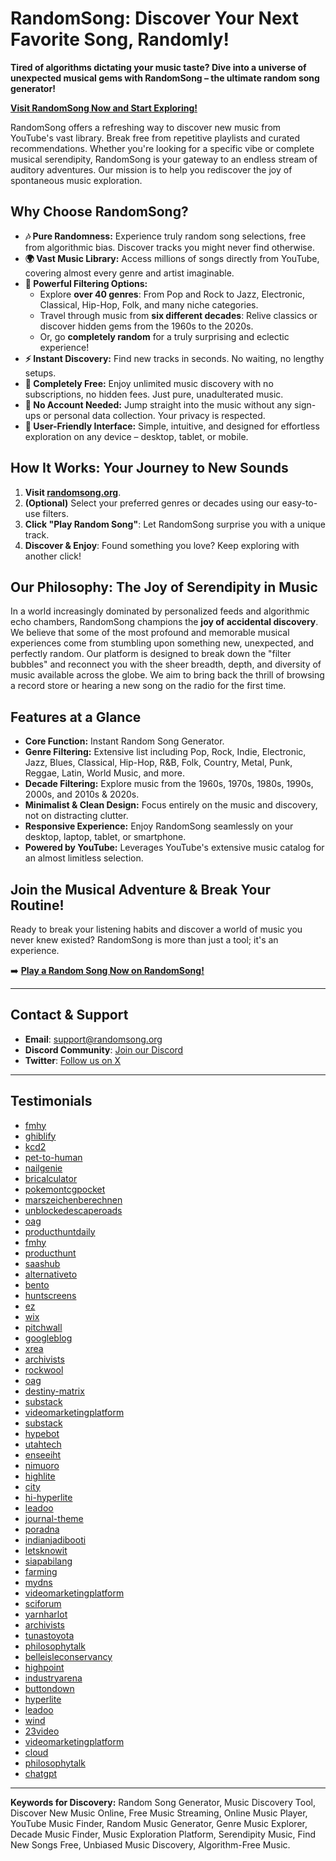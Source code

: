 # RandomSong: Discover Your Next Favorite Song, Randomly!

**Tired of algorithms dictating your music taste? Dive into a universe of unexpected musical gems with RandomSong – the ultimate random song generator!**

[**Visit RandomSong Now and Start Exploring!**](https://randomsong.org)

RandomSong offers a refreshing way to discover new music from YouTube's vast library. Break free from repetitive playlists and curated recommendations. Whether you're looking for a specific vibe or complete musical serendipity, RandomSong is your gateway to an endless stream of auditory adventures. Our mission is to help you rediscover the joy of spontaneous music exploration.

## Why Choose RandomSong?

*   **🎶 Pure Randomness:** Experience truly random song selections, free from algorithmic bias. Discover tracks you might never find otherwise.
*   **🌍 Vast Music Library:** Access millions of songs directly from YouTube, covering almost every genre and artist imaginable.
*   **🔬 Powerful Filtering Options:**
    *   Explore **over 40 genres**: From Pop and Rock to Jazz, Electronic, Classical, Hip-Hop, Folk, and many niche categories.
    *   Travel through music from **six different decades**: Relive classics or discover hidden gems from the 1960s to the 2020s.
    *   Or, go **completely random** for a truly surprising and eclectic experience!
*   **⚡ Instant Discovery:** Find new tracks in seconds. No waiting, no lengthy setups.
*   **💯 Completely Free:** Enjoy unlimited music discovery with no subscriptions, no hidden fees. Just pure, unadulterated music.
*   **👤 No Account Needed:** Jump straight into the music without any sign-ups or personal data collection. Your privacy is respected.
*   **📱 User-Friendly Interface:** Simple, intuitive, and designed for effortless exploration on any device – desktop, tablet, or mobile.

## How It Works: Your Journey to New Sounds

1.  **Visit [randomsong.org](https://randomsong.org)**.
2.  **(Optional)** Select your preferred genres or decades using our easy-to-use filters.
3.  **Click "Play Random Song"**: Let RandomSong surprise you with a unique track.
4.  **Discover & Enjoy**: Found something you love? Keep exploring with another click!

## Our Philosophy: The Joy of Serendipity in Music

In a world increasingly dominated by personalized feeds and algorithmic echo chambers, RandomSong champions the **joy of accidental discovery**. We believe that some of the most profound and memorable musical experiences come from stumbling upon something new, unexpected, and perfectly random. Our platform is designed to break down the "filter bubbles" and reconnect you with the sheer breadth, depth, and diversity of music available across the globe. We aim to bring back the thrill of browsing a record store or hearing a new song on the radio for the first time.

## Features at a Glance

*   **Core Function:** Instant Random Song Generator.
*   **Genre Filtering:** Extensive list including Pop, Rock, Indie, Electronic, Jazz, Blues, Classical, Hip-Hop, R&B, Folk, Country, Metal, Punk, Reggae, Latin, World Music, and more.
*   **Decade Filtering:** Explore music from the 1960s, 1970s, 1980s, 1990s, 2000s, and 2010s & 2020s.
*   **Minimalist & Clean Design:** Focus entirely on the music and discovery, not on distracting clutter.
*   **Responsive Experience:** Enjoy RandomSong seamlessly on your desktop, laptop, tablet, or smartphone.
*   **Powered by YouTube:** Leverages YouTube's extensive music catalog for an almost limitless selection.

## Join the Musical Adventure & Break Your Routine!

Ready to break your listening habits and discover a world of music you never knew existed? RandomSong is more than just a tool; it's an experience.

➡️ [**Play a Random Song Now on RandomSong!**](https://randomsong.org)

---

## Contact & Support

- **Email**: support@randomsong.org
- **Discord Community**: [Join our Discord](https://discord.gg/AQSrZC5j)
- **Twitter**: [Follow us on X](https://x.com/RandomsongOrg)

---

## Testimonials
- [fmhy](https://fmhy.net/audiopiracyguide)
- [ghiblify](https://ghiblify.run/)
- [kcd2](https://kcd2.org/)
- [pet-to-human](https://pet-to-human.com/)
- [nailgenie](https://nailgenie.org/)
- [bricalculator](https://bri-calculator.com/)
- [pokemontcgpocket](https://pokemontcgpocket.app/)
- [marszeichenberechnen](https://marszeichenberechnen.com/)
- [unblockedescaperoads](https://unblockedescaperoads.com/)
- [oag](http://webinars.oag.com/)
- [producthuntdaily](https://producthuntdaily.com/product-hunt-daily-2025-05-12-en/)
- [fmhy](https://fmhy.xyz/audiopiracyguide/)
- [producthunt](https://www.producthunt.com/products/randomsong/)
- [saashub](https://www.saashub.com/randomsong-alternatives)
- [alternativeto](https://alternativeto.net/software/randsong/about/)
- [bento](https://bento.me/free-music/)
- [huntscreens](https://huntscreens.com/en/products/randomsong/)
- [ez](https://ez.lol/ls)
- [wix](https://nl.wix.com/blog/post/15-toffe-wix-website-voorbeelden-die-je-inspireren)
- [pitchwall](https://pitchwall.co/product/random-song-generator)
- [googleblog](https://developers-id.googleblog.com/2023/03/vidio-perkuat-kesuksesannya-di.html)
- [xrea](http://eivissa.s3.xrea.com/ClubSantAntoni/?no=7785/)
- [archivists](https://www2.archivists.org/statements/saa-council-statement-on-black-lives-and-archives#comment-7994)
- [rockwool](https://as-cn-video.rockwool.com/7-strengths-testing-thermal)
- [oag](https://webinars.oag.com/oag-webinar-china-outbound-are-we-4)
- [destiny-matrix](https://destiny-matrix.cc/)
- [substack](https://pjvogt.substack.com/p/how-am-i-supposed-to-find-new-music/comments/)
- [videomarketingplatform](https://1dsq8r.videomarketingplatform.co/masterclass-e-mail-copywriting-1)
- [substack](https://thelandofrandom.substack.com/p/medieval-jams-lofone-dreams-and-rube)
- [hypebot](https://www.hypebot.com/hypebot/2025/05/viral-isnt-valuable-why-artists-struggle-with-algorithms.html?unapproved=61925&moderation-hash=cc36286dc305cf1c17126a546a41b1f8#comment-61925)
- [utahtech](https://donate.utahtech.edu/page.aspx?dgs980=3&pid=305&rid980=620&tid980=87)
- [enseeiht](https://cavale.enseeiht.fr/redmine/issues/1638)
- [nimuoro](https://www.nimuoro.com/hpgen/HPB/entries/34.html)
- [highlite](https://forum.highlite.com/showthread.php?tid=1831&pid=4682)
- [city](https://www.city.fi/blogit/pinthefuckups/kalpeanaama+torilla+ja+muita+kertomuksia/124511/sivu-2)
- [hi-hyperlite](https://community.hi-hyperlite.com/showthread.php?tid=74&pid=4218)
- [leadoo](https://webinar.leadoo.com/kan-du-grunderna-i-1)
- [journal-theme](www.journal-theme.com/1/blog/season-essentials)
- [poradna](https://pc.poradna.net/flashes/3004116-linux-ve-windows-umi-gui-aplikace)
- [indianjadibooti](https://indianjadibooti.com/Jadistore/blog-headlines/%E0%A4%B6%E0%A4%BF%E0%A4%B2%E0%A4%BE%E0%A4%9C%E0%A5%80%E0%A4%A4-%E0%A4%95%E0%A5%87-%E0%A4%AA%E0%A5%8D%E0%A4%B0%E0%A5%80-%E0%A4%B5%E0%A4%B0%E0%A5%8D%E0%A4%95%E0%A4%86%E0%A4%89%E0%A4%9F-%E0%A4%B8%E0%A4%AA%E0%A5%8D%E0%A4%B2%E0%A5%80%E0%A4%AE%E0%A5%87%E0%A4%82%E0%A4%9F-%E0%A4%95%E0%A5%87-%E0%A4%B0%E0%A5%82%E0%A4%AA-%E0%A4%AE%E0%A5%87%E0%A4%82-%E0%A4%AB%E0%A4%BE%E0%A4%AF%E0%A4%A6%E0%A5%87-%E0%A4%AC%E0%A5%8D%E0%A4%B2%E0%A5%89%E0%A4%97)
- [letsknowit](https://www.letsknowit.com/mahtari-vandana-yojanain-which-state)
- [siapabilang](https://siapabilang.com/buku-acs-robinson-crusoe/wall/)
- [farming](https://farming-mods.com/news/vydelennye_servera_i_prilozhenija/2018-07-14-33)
- [mydns](http://xinn.mydns.jp/snapblog/diary/class/20081129_02.htm)
- [videomarketingplatform](https://quickcoop.videomarketingplatform.co/65b4e73be646f)
- [sciforum](https://sciforum.net/paper/view/17470)
- [yarnharlot](https://www.yarnharlot.ca/2024/11/the-state-of-things-34-days/)
- [archivists](https://www2.archivists.org/news/2021/saa-remembers-william-l-joyce)
- [tunastoyota](https://www.tunastoyota.com/post/piringan-cakram-mobil-fungsi-perawatan-dan-tips-memilih-yang-tepat)
- [philosophytalk](https://www.philosophytalk.org/blog/borges-philosopher)
- [belleisleconservancy](https://www.belleisleconservancy.org/post/baltimore-checkerspot)
- [highpoint](https://www.highpoint-tech.com/post/mastering-nvme-hot-plug-navigating-challenges-and-ensuring-safe-removal)
- [industryarena](https://en.industryarena.com/forum/showthread.php?t=457780&p=2615069#post2615069)
- [buttondown](https://buttondown.com/mrchrismead/archive/158-trolls-and-robots/)
- [hyperlite](https://community.hi-hyperlite.com/showthread.php?tid=74&pid=4223)
- [leadoo](https://webinar.leadoo.com/hur-du-gor-din-webbplats-till-er-3)
- [wind](http://www3.wind.ne.jp/snowbravo/gesc_cgi/diarypro/diary.cgi?no=164)
- [23video](https://tvhaugaland.23video.com/cafe-rene-i-ny-drakt)
- [videomarketingplatform](https://1dsq8r.videomarketingplatform.co/masterclass-e-mailmarketing-for-1)
- [cloud](https://iubungei.cloud-line.com/comment/2019/06/97653/)
- [philosophytalk](https://www.philosophytalk.org/blog/creepy-converts-and-pugnacious-priests#comment-15047)
- [chatgpt](https://chatgpt.com/share/6826ce06-1f1c-800b-8ea6-b3ebe2241f34)


---

**Keywords for Discovery:** Random Song Generator, Music Discovery Tool, Discover New Music Online, Free Music Streaming, Online Music Player, YouTube Music Finder, Random Music Generator, Genre Music Explorer, Decade Music Finder, Music Exploration Platform, Serendipity Music, Find New Songs Free, Unbiased Music Discovery, Algorithm-Free Music. 
